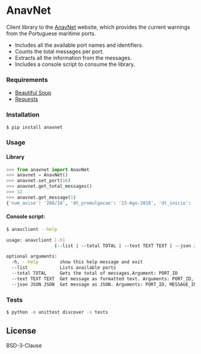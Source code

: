 # AnavNet

Client library to the [AnavNet](http://anavnet.hidrografico.pt/AvisosLocais/AvisosLocais.aspx) website, which provides the current warnings from the Portuguese maritime ports.
* Includes all the available port names and identifiers.
* Counts the total messages per port.
* Extracts all the information from the messages.
* Includes a console script to consume the library.

### Requirements

* [Beautiful Soup](https://www.crummy.com/software/BeautifulSoup/)
* [Requests](http://docs.python-requests.org/en/master/)

### Installation

```sh
$ pip install anavnet
```

### Usage

#### Library

```python
>>> from anavnet import AnavNet
>>> anavnet = AnavNet()
>>> anavnet.set_port(16)
>>> anavnet.get_total_messages()
>>> 12
>>> anavnet.get_message(1)
{'num_aviso': '288/18', 'dt_promulgacao': '23-Ago-2018', 'dt_inicio': '24-Ago-2018', 'dt_fim': '05-Set-2018', 'ent_promulgacao': 'Capitania do Porto de Lisboa - CAPIMARLISBOA', 'local': 'Rio Tejo - Cais Militar do Portinho da Costa.', 'assunto': 'Área interdita à navegação', 'descricao': 'No período de 24AGO a 05SET, está interdita a navegação a menos de 50 metros do Cais Militar do Portinho da Costa.', 'dt_cancelamento': 'Data de cancelamento: 05-Set-2018'}
```

#### Console script:

```sh
$ anavclient --help

usage: anavclient [-h]
                  (--list | --total TOTAL | --text TEXT TEXT | --json JSON JSON)

optional arguments:
  -h, --help        show this help message and exit
  --list            Lists available ports
  --total TOTAL     Gets the total of messages.Argument: PORT_ID
  --text TEXT TEXT  Get message as formatted text. Arguments: PORT_ID, MESSAGE_INDEX
  --json JSON JSON  Get message as JSON. Arguments: PORT_ID, MESSAGE_INDEX
```
 
### Tests

```sh
$ python -m unittest discover -s tests
```

License
----

BSD-3-Clause

